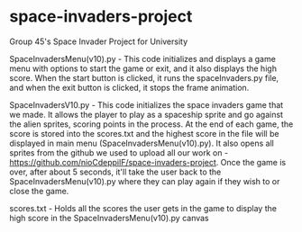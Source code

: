 # space-invaders-project
Group 45's Space Invader Project for University

SpaceInvadersMenu(v10).py - This code initializes and displays a game menu with options to start the game or exit, and it also displays the high score. When the start button is clicked, it runs the spaceInvaders.py file, and when the exit button is clicked, it stops the frame animation.

SpaceInvadersV10.py - This code initializes the space invaders game that we made. It allows the player to play as a spaceship sprite and go against the alien sprites, scoring points in the process. At the end of each game, the score is stored into the scores.txt and the highest score in the file will be displayed in main menu (SpaceInvadersMenu(v10).py). It also opens all sprites from the github we used to upload all our work on - https://github.com/nioCdeppilF/space-invaders-project. Once the game is over, after about 5 seconds, it'll take the user back to the SpaceInvadersMenu(v10).py where they can play again if they wish to or close the game.

scores.txt - Holds all the scores the user gets in the game to display the high score in the SpaceInvadersMenu(v10).py canvas
